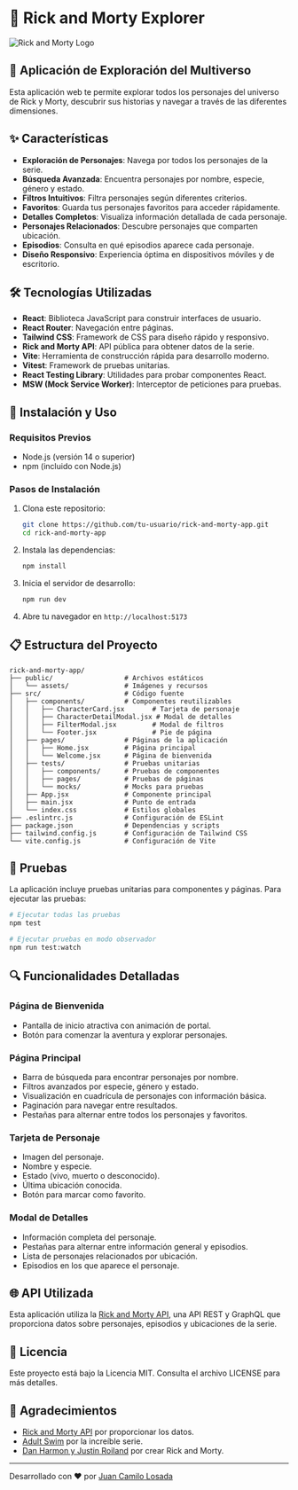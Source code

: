 # 🌌 Rick and Morty Explorer

![Rick and Morty Logo](https://upload.wikimedia.org/wikipedia/commons/b/b1/Rick_and_Morty.svg)

## 📱 Aplicación de Exploración del Multiverso

Esta aplicación web te permite explorar todos los personajes del universo de Rick y Morty, descubrir sus historias y navegar a través de las diferentes dimensiones.

## ✨ Características

- **Exploración de Personajes**: Navega por todos los personajes de la serie.
- **Búsqueda Avanzada**: Encuentra personajes por nombre, especie, género y estado.
- **Filtros Intuitivos**: Filtra personajes según diferentes criterios.
- **Favoritos**: Guarda tus personajes favoritos para acceder rápidamente.
- **Detalles Completos**: Visualiza información detallada de cada personaje.
- **Personajes Relacionados**: Descubre personajes que comparten ubicación.
- **Episodios**: Consulta en qué episodios aparece cada personaje.
- **Diseño Responsivo**: Experiencia óptima en dispositivos móviles y de escritorio.

## 🛠️ Tecnologías Utilizadas

- **React**: Biblioteca JavaScript para construir interfaces de usuario.
- **React Router**: Navegación entre páginas.
- **Tailwind CSS**: Framework de CSS para diseño rápido y responsivo.
- **Rick and Morty API**: API pública para obtener datos de la serie.
- **Vite**: Herramienta de construcción rápida para desarrollo moderno.
- **Vitest**: Framework de pruebas unitarias.
- **React Testing Library**: Utilidades para probar componentes React.
- **MSW (Mock Service Worker)**: Interceptor de peticiones para pruebas.

## 🚀 Instalación y Uso

### Requisitos Previos

- Node.js (versión 14 o superior)
- npm (incluido con Node.js)

### Pasos de Instalación

1. Clona este repositorio:

   ```bash
   git clone https://github.com/tu-usuario/rick-and-morty-app.git
   cd rick-and-morty-app
   ```

2. Instala las dependencias:

   ```bash
   npm install
   ```

3. Inicia el servidor de desarrollo:

   ```bash
   npm run dev
   ```

4. Abre tu navegador en `http://localhost:5173`

## 📋 Estructura del Proyecto

```
rick-and-morty-app/
├── public/                  # Archivos estáticos
│   └── assets/              # Imágenes y recursos
├── src/                     # Código fuente
│   ├── components/          # Componentes reutilizables
│   │   ├── CharacterCard.jsx       # Tarjeta de personaje
│   │   ├── CharacterDetailModal.jsx # Modal de detalles
│   │   ├── FilterModal.jsx         # Modal de filtros
│   │   └── Footer.jsx              # Pie de página
│   ├── pages/               # Páginas de la aplicación
│   │   ├── Home.jsx         # Página principal
│   │   └── Welcome.jsx      # Página de bienvenida
│   ├── tests/               # Pruebas unitarias
│   │   ├── components/      # Pruebas de componentes
│   │   ├── pages/           # Pruebas de páginas
│   │   └── mocks/           # Mocks para pruebas
│   ├── App.jsx              # Componente principal
│   ├── main.jsx             # Punto de entrada
│   └── index.css            # Estilos globales
├── .eslintrc.js             # Configuración de ESLint
├── package.json             # Dependencias y scripts
├── tailwind.config.js       # Configuración de Tailwind CSS
└── vite.config.js           # Configuración de Vite
```

## 🧪 Pruebas

La aplicación incluye pruebas unitarias para componentes y páginas. Para ejecutar las pruebas:

```bash
# Ejecutar todas las pruebas
npm test

# Ejecutar pruebas en modo observador
npm run test:watch
```

## 🔍 Funcionalidades Detalladas

### Página de Bienvenida

- Pantalla de inicio atractiva con animación de portal.
- Botón para comenzar la aventura y explorar personajes.

### Página Principal

- Barra de búsqueda para encontrar personajes por nombre.
- Filtros avanzados por especie, género y estado.
- Visualización en cuadrícula de personajes con información básica.
- Paginación para navegar entre resultados.
- Pestañas para alternar entre todos los personajes y favoritos.

### Tarjeta de Personaje

- Imagen del personaje.
- Nombre y especie.
- Estado (vivo, muerto o desconocido).
- Última ubicación conocida.
- Botón para marcar como favorito.

### Modal de Detalles

- Información completa del personaje.
- Pestañas para alternar entre información general y episodios.
- Lista de personajes relacionados por ubicación.
- Episodios en los que aparece el personaje.

## 🌐 API Utilizada

Esta aplicación utiliza la [Rick and Morty API](https://rickandmortyapi.com/), una API REST y GraphQL que proporciona datos sobre personajes, episodios y ubicaciones de la serie.

## 📝 Licencia

Este proyecto está bajo la Licencia MIT. Consulta el archivo LICENSE para más detalles.

## 👏 Agradecimientos

- [Rick and Morty API](https://rickandmortyapi.com/) por proporcionar los datos.
- [Adult Swim](https://www.adultswim.com/) por la increíble serie.
- [Dan Harmon y Justin Roiland](https://en.wikipedia.org/wiki/Rick_and_Morty) por crear Rick and Morty.

---

Desarrollado con ❤️ por [Juan Camilo Losada](https://github.com/jclosadab1996)
